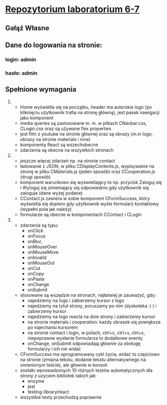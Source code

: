 # [Repozytorium laboratorium 6-7](https://github.com/jeryrep/PPF_Lab6_7_Repelowicz/tree/PPF_Lab6_7_Wlasne)
## Gałąź Własne
## Dane do logowania na stronie:
### login: admin 
### hasło: admin
## Spełnione wymagania

1.  * Home wyświetla się na początku, header ma autorskie logo (po kliknięciu użytkownik trafia
      na stronę główną), jest pasek nawigacji jako komponent
    * media queries są zastosowane m. in. w plikach CNavbar.css, CLogin.css oraz są używane flex
      properties
    * jest film z youtube na stronie głównej oraz są obrazy (m.in logo, obrazy na stronie materials
      i inne)
    * komponenty React są wszechobecne
    * zdarzenia są obecne na wszystkich stronach
2.  * jeszcze więcej zdarzeń np. na stronie contact
    * ładowanie z JSON, w pliku CDisplayContents.js, wypisywanie na stronę w pliku CMaterials.js
      (jeden sposób) oraz CCooperation.js (drugi sposób)
    * komponent warunkowo się wyświetlający to np. przycisk Zaloguj się i Wyloguj się zmieniający
      się odpowiednio gdy użytkownik się zaloguje (dane wyżej podane)
    * CContact.js zawiera w sobie komponent CFormSuccess, który wyświetla się dopiero gdy
      użytkownik wyśle formularz kontaktowy (wypełni pola jak należy)
    * formularze są obecne w komponentach CContact i CLogin
3.  * zdarzenia są typu: 
      - onClick 
      - onFocus 
      - onBlur, 
      - onMouseOver
      - onMouseMove
      - onInvalid
      - onMouseOut 
      - onCut
      - onCopy 
      - onPaste 
      - onChange 
      - onSubmit
    * stosowane są wszędzie na stronach, najłatwiej je zauważyć, gdy:
      - najedziemy na logo i zabierzemy kursor z logo
      - najedziemy na tytuł strony, poruszamy po nim (dyskoteka :) ) i zabierzemy kursor
      - najedziemy na logo reacta na dole strony i zabierzemy kursor
      - na stronie materials i cooperation: każdy obrazek się powiększa po najechaniu kursorem
      - na stronie contact i login, w polach, ctrl+c, ctrl+v, ctrl+x, niepoprawne wysłanie formularza
        to dodatkowe eventy
      - onChange, onSubmit odpowiadają głównie za obsługę formularzy i ich nie widać
    * CFormSuccess ma oprogramowany cykl życia, widać to częściowo na stronie (zmiana tekstu,
      dodanie tekstu alternatywnego na zmienionym teście), ale głównie w konsoli
    * zostało wprowadzonych 10 różnych testów automatycznych dla strony z uzyciem bibliotek
    takich jak:
      - enzyme 
      - jest
      - testing-library/react
    * wszystkie testy przechodzą poprawnie